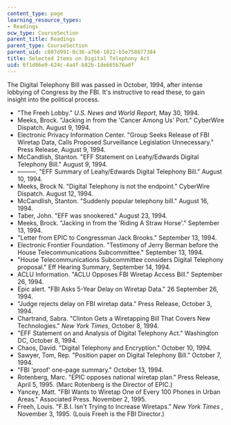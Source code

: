 ```yaml
---
content_type: page
learning_resource_types:
- Readings
ocw_type: CourseSection
parent_title: Readings
parent_type: CourseSection
parent_uid: c807d991-0c36-a7b6-1022-b5e758877384
title: Selected Items on Digital Telephony Act
uid: 6f1d86e9-624c-4a4f-b82b-1de665b76a0f
---
```


The Digital Telephony Bill was passed in October, 1994, after intense lobbying of Congress by the FBI. It's instructive to read these, to gain insight into the political process.

*   "The Freeh Lobby." _U.S. News and World Report_, May 30, 1994.
*   Meeks, Brock. "Jacking in from the 'Cancer Among Us' Port." CyberWire Dispatch. August 9, 1994.
*   Electronic Privacy Information Center. "Group Seeks Release of FBI Wiretap Data, Calls Proposed Surveillance Legislation Unnecessary." Press Release, August 9, 1994.
*   McCandlish, Stanton. "EFF Statement on Leahy/Edwards Digital Telephony Bill." August 9, 1994.
*   ———. "EFF Summary of Leahy/Edwards Digital Telephony Bill." August 10, 1994.
*   Meeks, Brock N. "Digital Telephony is not the endpoint." CyberWire Dispatch. August 12, 1994.
*   McCandlish, Stanton. "Suddenly popular telephony bill." August 16, 1994.
*   Taber, John. "EFF was snookered." August 23, 1994.
*   Meeks, Brock. "Jacking in from the 'Riding A Straw Horse'." September 13, 1994.
*   "Letter from EPIC to Congressman Jack Brooks." September 13, 1994.
*   Electronic Frontier Foundation. "Testimony of Jerry Berman before the House Telecommunications Subcommittee." September 13, 1994.
*   "House Telecommunications Subcommittee considers Digital Telephony proposal." Eff Hearing Summary, September 14, 1994.
*   ACLU Information. "ACLU Opposes FBI Wiretap Access Bill." September 26, 1994.
*   Epic alert. "FBI Asks 5-Year Delay on Wiretap Data." 26 September 26, 1994.
*   "Judge rejects delay on FBI wiretap data." Press Release, October 3, 1994.
*   Chartrand, Sabra. "Clinton Gets a Wiretapping Bill That Covers New Technologies." _New York Times_, October 8, 1994.
*   "EFF Statement on and Analysis of Digital Telephony Act." Washington DC, October 8, 1994.
*   Chaos, David. "Digital Telephony and Encryption." October 10, 1994.
*   Sawyer, Tom, Rep. "Position paper on Digital Telephony Bill." October 7, 1994.
*   "FBI 'proof' one-page summary." October 13, 1994.
*   Rotenberg, Marc. "EPIC opposes national wiretap plan." Press Release, April 5, 1995. (Marc Rotenberg is the Director of EPIC.)
*   Yancey, Matt. "FBI Wants to Wiretap One of Every 100 Phones in Urban Areas." Associated Press. November 2, 1995.
*   Freeh, Louis. "F.B.I. Isn't Trying to Increase Wiretaps." _New York Times_ , November 3, 1995. (Louis Freeh is the FBI Director.)